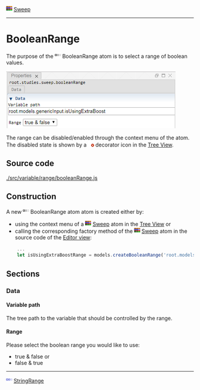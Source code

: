 ![](../../../../icons/sweep.png) [Sweep](../../study/sweep/sweep.md)

----

# BooleanRange
	
The purpose of the ![](../../../../icons/booleanRange.png) BooleanRange atom is to select a range of boolean values.
		
![](../../../images/booleanRange.png)

The range can be disabled/enabled through the context menu of the atom. The disabled state is shown by a ![](../../../../icons/disabled.png) decorator icon in the [Tree View](../../../views/treeView.md).
		
## Source code

[./src/variable/range/booleanRange.js](../../../../src/variable/range/booleanRange.js)

## Construction
		
A new ![](../../../../icons/booleanRange.png) BooleanRange atom atom is created either by: 

* using the context menu of a ![](../../../../icons/sweep.png) [Sweep](../../study/sweep/sweep.md) atom in the [Tree View](../../../views/treeView.md) or
* calling the corresponding factory method of the ![](../../../../icons/sweep.png) [Sweep](../../study/sweep/sweep.md) atom in the source code of the [Editor view](../../../views/editorView.md):

```javascript
    ...
    let isUsingExtraBoostRange = models.createBooleanRange('root.models.genericInput.isUsingExtraBoost', [true, false]);	     
```						
		
## Sections

### Data

#### Variable path

The tree path to the variable that should be controlled by the range.

#### Range

Please select the boolean range you would like to use:
* true & false or 
* false & true

----

![](../../../../icons/stringRange.png) [StringRange](./stringRange.md) 

